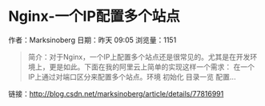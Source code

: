 # Nginx-一个IP配置多个站点
作者：Marksinoberg
日期：昨天 09:05
浏览量：1151
> 简介：对于Nginx，一个IP上配置多个站点还是很常见的。尤其是在开发环境上，更是如此。下面在我的阿里云上简单的实现这样一个需求：
  在一个IP上通过对端口区分来配置多个站点。环境
初始化
目录一览
配置...

 链接：http://blog.csdn.net/marksinoberg/article/details/77816991
